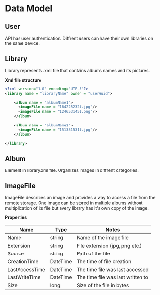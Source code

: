 # Data Model

## User

API has user authentication.
Diffrent users can have their own libraries on the same device.

## Library

Library represents .xml file that contains albums names and its pictures.

**Xml file structure**

```xml
<?xml version="1.0" encoding="UTF-8"?>
<library name = "libraryName" owner = "userGuid">
    
    <album name = "albumName1">
      <imageFile name = "1642252321.jpg"/>
      <imageFile name = "1246531451.png"/>
    </album>
    
    <album name = "albumName2">
      <imageFile name = "1513515311.jpg"/>
    </album>
    
</library>
```

## Album

Element in library.xml file. Organizes images in diffrent categories. 


## ImageFile

ImageFile describes an image and provides a way to access a file from the remote storage.
One image can be stored in multiple albums without multiplication of its file but every library has it's own copy of the image.

**Properties**

| Name | Type | Notes |
|------|------|-------|
| Name | string | Name of the image file |
| Extension | string | File extension (jpg, png etc.) |
| Source | string | Path of the file |
| CreationTime | DateTime | The time of file creation |
| LastAccessTime | DateTime | The time file was last accessed |
| LastWriteTime | DateTime | The time file was last written to |
| Size | long | Size of the file in bytes |

